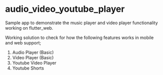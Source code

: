 # audio_video_youtube_player
Sample app to demonstrate the music player and video player functionality working on flutter_web.


Working solution to check for how the following features works in mobile and web support;
1) Audio Player (Basic)
2) Video Player (Basic)
3) Youtube Video Player
4) Youtube Shorts
   
